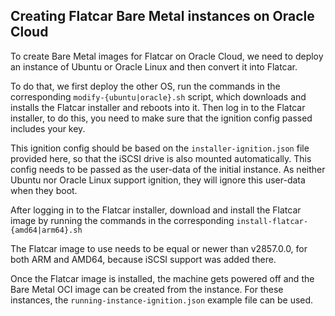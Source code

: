 ## Creating Flatcar Bare Metal instances on Oracle Cloud

To create Bare Metal images for Flatcar on Oracle Cloud, we need to deploy
an instance of Ubuntu or Oracle Linux and then convert it into Flatcar.

To do that, we first deploy the other OS, run the commands in the
corresponding `modify-{ubuntu|oracle}.sh` script, which downloads and
installs the Flatcar installer and reboots into it.  Then log in to the
Flatcar installer, to do this, you need to make sure that the ignition
config passed includes your key.

This ignition config should be based on the `installer-ignition.json` file
provided here, so that the iSCSI drive is also mounted automatically. This
config needs to be passed as the user-data of the initial instance.  As
neither Ubuntu nor Oracle Linux support ignition, they will ignore this
user-data when they boot.

After logging in to the Flatcar installer, download and install the Flatcar
image by running the commands in the corresponding
`install-flatcar-{amd64|arm64}.sh`

The Flatcar image to use needs to be equal or newer than v2857.0.0, for
both ARM and AMD64, because iSCSI support was added there.

Once the Flatcar image is installed, the machine gets powered off and the
Bare Metal OCI image can be created from the instance. For these instances,
the `running-instance-ignition.json` example file can be used.
